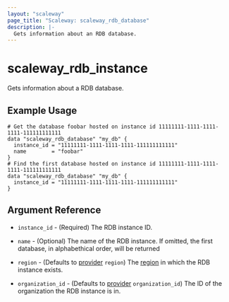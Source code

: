 ```yaml
---
layout: "scaleway"
page_title: "Scaleway: scaleway_rdb_database"
description: |-
  Gets information about an RDB database.
---
```


# scaleway_rdb_instance

Gets information about a RDB database.

## Example Usage

```hcl
# Get the database foobar hosted on instance id 11111111-1111-1111-1111-111111111111
data "scaleway_rdb_database" "my_db" {
  instance_id = "11111111-1111-1111-1111-111111111111"
  name        = "foobar"
}
# Find the first database hosted on instance id 11111111-1111-1111-1111-111111111111
data "scaleway_rdb_database" "my_db" {
  instance_id = "11111111-1111-1111-1111-111111111111"
}
```

## Argument Reference

- `instance_id` - (Required) The RDB instance ID.

- `name` - (Optional) The name of the RDB instance.
  If omitted, the first database, in alphabethical order, will be returned


- `region` - (Defaults to [provider](../index.md#region) `region`) The [region](../guides/regions_and_zones.md#zones) in which the RDB instance exists.

- `organization_id` - (Defaults to [provider](../index.md#organization_id) `organization_id`) The ID of the organization the RDB instance is in.

